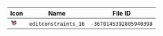 | Icon | Name | File ID |
| ---  | ---  | ---     |
| ![](editconstraints_16.png) | `editconstraints_16` | `-3670145392805940398` |
